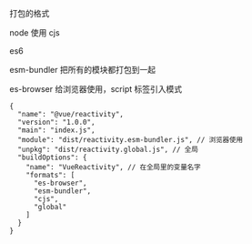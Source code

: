 打包的格式

node 使用 cjs

es6

esm-bundler 把所有的模块都打包到一起

es-browser 给浏览器使用，script 标签引入模式  

```
{
  "name": "@vue/reactivity",
  "version": "1.0.0",
  "main": "index.js",
  "module": "dist/reactivity.esm-bundler.js", // 浏览器使用
  "unpkg": "dist/reactivity.global.js", // 全局
  "buildOptions": {
    "name": "VueReactivity", // 在全局里的变量名字
    "formats": [
      "es-browser",
      "esm-bundler",
      "cjs",
      "global"
    ]
  }
}
```
